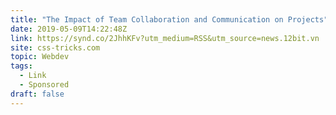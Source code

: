 ```yaml
---
title: "The Impact of Team Collaboration and Communication on Projects"
date: 2019-05-09T14:22:48Z
link: https://synd.co/2JhhKFv?utm_medium=RSS&utm_source=news.12bit.vn
site: css-tricks.com
topic: Webdev
tags:
  - Link
  - Sponsored
draft: false
---
```

